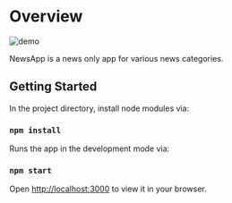 # Overview
<img src="./demo-1.png" title="demo" alt="demo"/>&nbsp;

NewsApp is a news only app for various news categories.

## Getting Started
In the project directory, install node modules via:

### `npm install`

Runs the app in the development mode via:

### `npm start`

Open [http://localhost:3000](http://localhost:3000) to view it in your browser.
